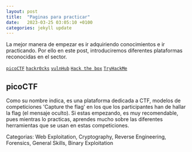 ```yaml
---
layout: post
title:  "Paginas para practicar"
date:   2023-03-25 03:05:10 +0100
categories: jekyll update
---
```

La mejor manera de empezar es ir adquiriendo conocimientos e ir practicando.
Por ello en este post, introduciremos diferentes plataformas reconocidas en el sector.

[`picoCTF`][picoCTF]
[`hackr0cks`][hackrocks]
[`vulnHub`][vulnHub]
[`Hack the box`][HTB]
[`TryHackMe`][THM]

[picoCTF]: https://www.picoctf.org/
[hackrocks]: https://hackrocks.com/
[vulnHub]: https://www.vulnhub.com/
[HTB]: https://www.hackthebox.com/
[THM]: https://tryhackme.com/

## picoCTF
Como su nombre indica, es una plataforma dedicada a CTF, modelos de competiciones 'Capture the flag' en los que los participantes han de hallar la flag (el mensaje oculto). Si estas empezando, es muy recomendable, pues mientras lo practicas, aprendes mucho sobre las diferentes herramientas que se usan en estas competiciones. 

Categorias: 
Web Exploitation, Cryptography, Reverse Engineering, Forensics, General Skills, 
Binary Exploitation